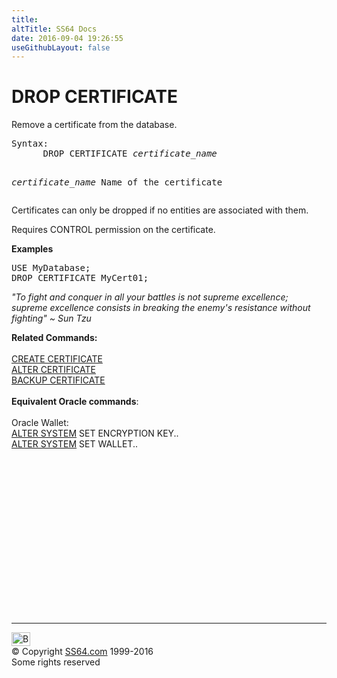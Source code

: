 ```yaml
---
title:
altTitle: SS64 Docs
date: 2016-09-04 19:26:55
useGithubLayout: false
---
```

<!-- #BeginLibraryItem "/Library/head_sql.lbi" --><!-- #EndLibraryItem --><h1>DROP CERTIFICATE</h1>
<p>Remove a certificate from the database.</p>
<pre>Syntax:
      DROP CERTIFICATE <i>certificate_name


   </i><i>certificate_name</i>
      Name of the certificate</pre>
<p>Certificates can only be dropped if no entities are associated with them.</p>
<p>  Requires CONTROL permission on the certificate.</p>
<p><b>Examples</b></p>
<pre>USE MyDatabase;<br>DROP CERTIFICATE MyCert01;</pre>
<p class="quote"><i>"To fight and conquer in all your battles is not supreme excellence; supreme excellence consists in breaking the enemy's resistance without fighting" ~ Sun Tzu</i></p>
<p><b>Related  Commands:</b><br>
  <br>
  <a href="certificate_c.html">CREATE CERTIFICATE</a><br>
  <a href="certificate_a.html">ALTER CERTIFICATE</a><br>
  <a href="certificate_b.html">BACKUP CERTIFICATE</a>  <br>
  <br>
  <b>Equivalent Oracle commands</b>:<a href="../bash/export.html"><br>
  <br>
  </a>Oracle Wallet:<br>
  <a href="../ora/system_a.html">ALTER SYSTEM</a> SET ENCRYPTION KEY..<br>
  <a href="../ora/system_a.html">ALTER SYSTEM</a> SET WALLET..</p><!-- #BeginLibraryItem "/Library/foot_sql.lbi" --><p><script async="" src="//pagead2.googlesyndication.com/pagead/js/adsbygoogle.js"></script>
<!-- ss64-sql -->
<ins class="adsbygoogle" style="display:inline-block;width:300px;height:250px" data-ad-client="ca-pub-6140977852749469" data-ad-slot="6953563613"></ins>
<script>
(adsbygoogle = window.adsbygoogle || []).push({});
</script></p>
<hr>
<div id="bl" class="footer"><a href="#"><img src="../images/top.png" width="30" height="22" alt="Back to the Top"></a></div>
<div id="br" class="footer, tagline">© Copyright <a href="http://ss64.com/">SS64.com</a> 1999-2016<br>
Some rights reserved</div><!-- #EndLibraryItem -->

